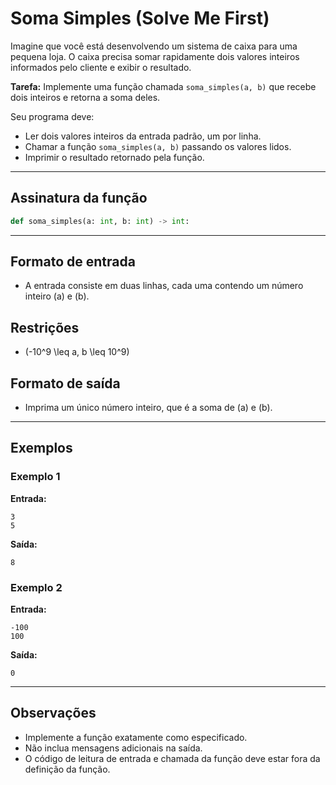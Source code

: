 # Soma Simples (Solve Me First)

Imagine que você está desenvolvendo um sistema de caixa para uma pequena loja. O caixa precisa somar rapidamente dois valores inteiros informados pelo cliente e exibir o resultado.

**Tarefa:**
Implemente uma função chamada `soma_simples(a, b)` que recebe dois inteiros e retorna a soma deles.

Seu programa deve:
- Ler dois valores inteiros da entrada padrão, um por linha.
- Chamar a função `soma_simples(a, b)` passando os valores lidos.
- Imprimir o resultado retornado pela função.

---

## Assinatura da função
```python
def soma_simples(a: int, b: int) -> int:
```

---

## Formato de entrada
- A entrada consiste em duas linhas, cada uma contendo um número inteiro \(a\) e \(b\).

## Restrições
- \(-10^9 \leq a, b \leq 10^9\)

## Formato de saída
- Imprima um único número inteiro, que é a soma de \(a\) e \(b\).

---

## Exemplos

### Exemplo 1
**Entrada:**
```
3
5
```
**Saída:**
```
8
```

### Exemplo 2
**Entrada:**
```
-100
100
```
**Saída:**
```
0
```

---

## Observações
- Implemente a função exatamente como especificado.
- Não inclua mensagens adicionais na saída.
- O código de leitura de entrada e chamada da função deve estar fora da definição da função. 